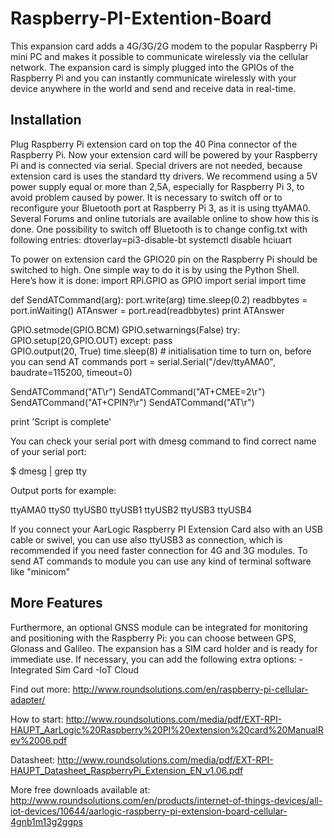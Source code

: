 # Raspberry-PI-Extention-Board

This expansion card adds a 4G/3G/2G modem to the popular Raspberry Pi mini PC and makes it possible to communicate wirelessly via the cellular network. The expansion card is simply plugged into the GPIOs of the Raspberry Pi and you can instantly communicate wirelessly with your device anywhere in the world and send and receive data in real-time. 

## Installation

Plug Raspberry Pi extension card on top the 40 Pina connector of the Raspberry Pi. Now your extension card will be powered by your Raspberry Pi and is connected via serial. Special drivers are not needed, because extension card is uses the standard tty drivers.
We recommend using a 5V power supply equal or more than 2,5A, especially for Raspberry Pi 3, to avoid problem caused by power. 
It is necessary to switch off or to reconfigure your Bluetooth port at Raspberry Pi 3, as it is using ttyAMA0. Several Forums and online tutorials are available online to show how this is done.
One possibility to switch off Bluetooth is to change config.txt with following entries:
dtoverlay=pi3-disable-bt
systemctl disable hciuart

To power on extension card the GPIO20 pin on the Raspberry Pi should be switched to high. 
One simple way to do it is by using the Python Shell. Here’s how it is done:
import RPi.GPIO as GPIO
import serial
import time

def SendATCommand(arg):
	port.write(arg)
	time.sleep(0.2)
	readbbytes = port.inWaiting()
	ATAnswer = port.read(readbbytes)
	print ATAnswer

GPIO.setmode(GPIO.BCM)
GPIO.setwarnings(False)
try:
	GPIO.setup(20,GPIO.OUT)
except:
	pass	
GPIO.output(20, True)
time.sleep(8) # initialisation time to turn on, before you can send AT commands
port = serial.Serial("/dev/ttyAMA0", baudrate=115200, timeout=0)

SendATCommand("AT\r")
SendATCommand("AT+CMEE=2\r")
SendATCommand("AT+CPIN?\r")
SendATCommand("AT\r")

print 'Script is complete'


You can check your serial port with dmesg command to find correct name of your serial port:

$ dmesg | grep tty

Output ports for example:

ttyAMA0
ttyS0
ttyUSB0
ttyUSB1
ttyUSB2
ttyUSB3
ttyUSB4

If you connect your AarLogic Raspberry PI Extension Card also with an USB cable or swivel, you can use also ttyUSB3 as connection, which is recommended if you need faster connection for 4G and 3G modules.
To send AT commands to module you can use any kind of terminal software like "minicom"

## More Features

Furthermore, an optional GNSS module can be integrated for monitoring and positioning with the Raspberry Pi: you can choose between GPS, Glonass and Galileo. The expansion has a SIM card holder and is ready for immediate use. If necessary, you can add the following extra options:
-Integrated Sim Card
-IoT Cloud

Find out more: http://www.roundsolutions.com/en/raspberry-pi-cellular-adapter/

How to start: http://www.roundsolutions.com/media/pdf/EXT-RPI-HAUPT_AarLogic%20Raspberry%20PI%20extension%20card%20ManualRev%2006.pdf

Datasheet: http://www.roundsolutions.com/media/pdf/EXT-RPI-HAUPT_Datasheet_RaspberryPi_Extension_EN_v1.06.pdf

More free downloads available at: http://www.roundsolutions.com/en/products/internet-of-things-devices/all-iot-devices/10644/aarlogic-raspberry-pi-extension-board-cellular-4gnb1m13g2ggps 
